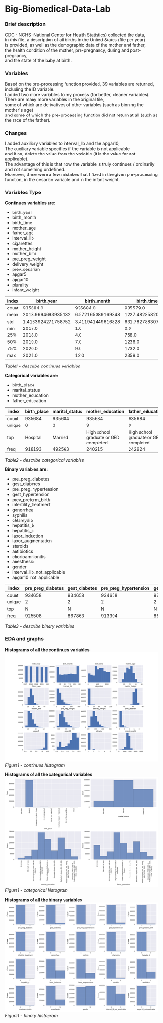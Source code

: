# Big-Biomedical-Data-Lab

### Brief description
CDC - NCHS (National Center for Health Statistics) collected the data,<br>
In this file, a description of all births in the United States (file per year) <br>
is provided, as well as the demographic data of the mother and father,<br>
the health condition of the mother, pre-pregnancy, during and post-pregnancy, <br>
and the state of the baby at birth. 


### Variables
Based on the pre-processing function provided, 39 variables are returned, including the ID variable.<br> 
I added two more variables to my process (for better, cleaner variables). <br>
There are many more variables in the original file, <br>
some of which are derivatives of other variables (such as binning the mother's age)<br> 
and some of which the pre-processing function did not return at all (such as the race of the father).

### Changes
I added auxiliary variables to interval_llb and the apgar10, <br>
The auxiliary variable specifies if the variable is not applicable, <br>
and if so, delete the value from the variable (it is the value for not applicable). <br>
The advantage of this is that now the variable is truly continues / ordinarily and not something undefined. <br>
Moreover, there were a few mistakes that I fixed in the given pre-processing function, in the cesarian variable and in the infant weight.

### Variables Type
**Continues variables are:**
* birth_year
* birth_month
* birth_time
* mother_age
* father_age
* interval_llb
* cigarettes
* mother_height
* mother_bmi
* pre_preg_weight
* delivery_weight
* prev_cesarian
* apgar5
* apgar10
* plurality
* infant_weight

|index|birth\_year|birth\_month|birth\_time|mother\_age|father\_age|interval\_llb|cigarettes|mother\_height|mother\_bmi|pre\_preg\_weight|delivery\_weight|prev\_cesarian|apgar5|apgar10|plurality|infant\_weight|
|---|---|---|---|---|---|---|---|---|---|---|---|---|---|---|---|---|
|count|935684\.0|935684\.0|935579\.0|935684\.0|825927\.0|550965\.0|931341\.0|930762\.0|914929\.0|917537\.0|922821\.0|934394\.0|931847\.0|11150\.0|935684\.0|934901\.0|
|mean|2018\.9694693935132|6\.572165389169848|1227\.48285820866|29\.113368402152865|31\.857908749804764|49\.51137368072382|0\.9987544841255781|64\.11214897041349|27\.3355459276075|160\.01024481846508|189\.29114638700247|0\.22037812742804427|8\.77533114341732|5\.955874439461883|1\.033960183138752|3256\.7741472091698|
|std|1\.4163924271758752|3\.411941449616828|631\.7827883076669|5\.805057817788305|6\.7942096779540595|38\.05172760684457|4\.557609062710732|2\.8420310656955743|6\.805181286318688|42\.147936626932015|41\.69171363313234|0\.5878079149983872|0\.8247042279671204|2\.700300296303309|0\.18637882130827818|588\.7823891858205|
|min|2017\.0|1\.0|0\.0|12\.0|10\.0|3\.0|0\.0|30\.0|13\.0|75\.0|100\.0|0\.0|0\.0|0\.0|1\.0|227\.0|
|25%|2018\.0|4\.0|758\.0|25\.0|27\.0|24\.0|0\.0|62\.0|22\.3|130\.0|160\.0|0\.0|9\.0|5\.0|1\.0|2955\.0|
|50%|2019\.0|7\.0|1236\.0|29\.0|32\.0|37\.0|0\.0|64\.0|25\.8|150\.0|182\.0|0\.0|9\.0|7\.0|1\.0|3295\.0|
|75%|2020\.0|9\.0|1732\.0|33\.0|36\.0|63\.0|0\.0|66\.0|30\.9|180\.0|211\.0|0\.0|9\.0|8\.0|1\.0|3628\.0|
|max|2021\.0|12\.0|2359\.0|50\.0|91\.0|300\.0|98\.0|78\.0|69\.5|375\.0|400\.0|9\.0|10\.0|10\.0|5\.0|8136\.0|

*Table1 - describe continues variables*

**Categorical variables are:**
* birth_place
* marital_status
* mother_education
* father_education

|index|birth\_place|marital\_status|mother\_education|father\_education|
|---|---|---|---|---|
|count|935684|935684|935684|935684|
|unique|8|3|9|9|
|top|Hospital|Married|High school graduate or GED completed|High school graduate or GED completed|
|freq|918193|492563|240215|242924|

*Table2 - describe categorical variables*

**Binary variables are:**
* pre_preg_diabetes
* gest_diabetes
* pre_preg_hypertension
* gest_hypertension
* prev_preterm_birth
* infertility_treatment
* gonorrhea
* syphilis
* chlamydia
* hepatitis_b
* hepatitis_c
* labor_induction
* labor_augmentation
* steroids
* antibiotics
* chorioamnionitis
* anesthesia
* gender
* interval_llb_not_applicable
* apgar10_not_applicable


|index|pre\_preg\_diabetes|gest\_diabetes|pre\_preg\_hypertension|gest\_hypertension|prev\_preterm\_birth|infertility\_treatment|gonorrhea|syphilis|chlamydia|hepatitis\_b|hepatitis\_c|labor\_induction|labor\_augmentation|steroids|antibiotics|chorioamnionitis|anesthesia|gender|interval\_llb\_not\_applicable|apgar10\_not\_applicable|
|---|---|---|---|---|---|---|---|---|---|---|---|---|---|---|---|---|---|---|---|---|
|count|934658|934658|934658|934658|934658|934658|932921|932921|932921|932921|932921|934948|935084|935084|935084|935084|935084|935684|935684|935684|
|unique|2|2|2|2|2|2|2|2|2|2|2|2|2|2|2|2|2|2|2|2|
|top|N|N|N|N|N|N|N|N|N|N|N|N|N|N|N|N|Y|M|N|Y|
|freq|925508|867863|913304|862180|901129|915771|929877|931518|915762|930993|928470|663992|733609|901260|698586|920179|710548|478578|581393|920031|

*Table3 - describe binary variables*

### EDA and graphs

**Histograms of all the continues variables**
![Alt text](img/cont_hist.svg)
*Figure1 - continues histogram*

**Histograms of all the categorical variables**
![Alt text](img/cat_hist.svg)
*Figure1 - categorical histogram*

**Histograms of all the binary variables**
![Alt text](img/bin_hist.svg)
*Figure1 - binary histogram*
